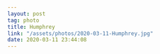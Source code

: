 ```yaml
---
layout: post
tag: photo
title: Humphrey
link: "/assets/photos/2020-03-11-Humphrey.jpg"
date: 2020-03-11 23:44:08
---
```

